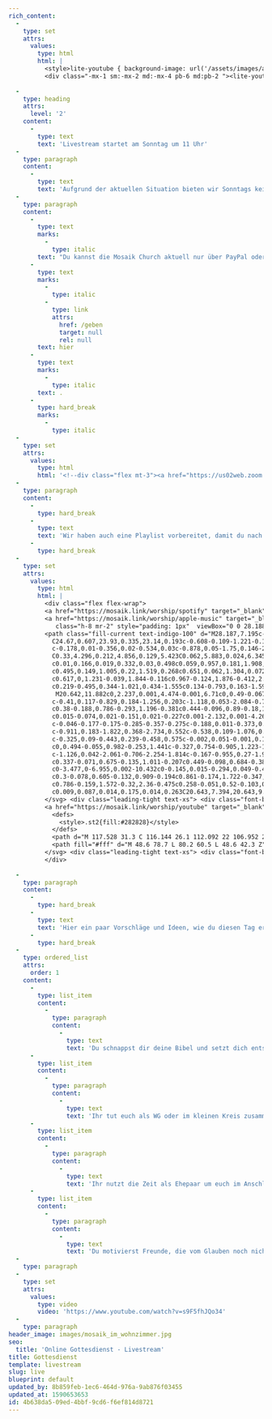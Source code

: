 ```yaml
---
rich_content:
  -
    type: set
    attrs:
      values:
        type: html
        html: |
          <style>lite-youtube { background-image: url('/assets/images/auferstehung.jpg') !important } </style>
          <div class="-mx-1 sm:-mx-2 md:-mx-4 pb-6 md:pb-2 "><lite-youtube videoid="{env:YOUTUBE_LINK}" onclick="if ('{env:EXTERNAL}' === 'yes') window.open('https://www.youtube.com/watch?v={env:YOUTUBE_LINK}&rel=0', '_blank')" class="mt-8 md:mt-10 md:mb-8" rel="0"></lite-youtube></div>
          
  -
    type: heading
    attrs:
      level: '2'
    content:
      -
        type: text
        text: 'Livestream startet am Sonntag um 11 Uhr'
  -
    type: paragraph
    content:
      -
        type: text
        text: 'Aufgrund der aktuellen Situation bieten wir Sonntags keinen Gottesdienst in der Römerstraße an, sondern bringen den Gottesdienst in dein Wohnzimmer. Um 11 Uhr wollen wir gemeinsam per Livestream feiern. Um 17 Uhr gibt es eine Wiederholung.'
  -
    type: paragraph
    content:
      -
        type: text
        marks:
          -
            type: italic
        text: "Du kannst die Mosaik Church aktuell nur über PayPal oder Überweisung unterstützen. Nähere Infos dazu findest du\_"
      -
        type: text
        marks:
          -
            type: italic
          -
            type: link
            attrs:
              href: /geben
              target: null
              rel: null
        text: hier
      -
        type: text
        marks:
          -
            type: italic
        text: .
      -
        type: hard_break
        marks:
          -
            type: italic
  -
    type: set
    attrs:
      values:
        type: html
        html: '<!--div class="flex mt-3"><a href="https://us02web.zoom.us/j/86589863862" target="_blank" class="no-underline text-blue-100 mt-2 md:mt-0 w-auto p-2 border border-blue-600 flex rounded items-center flex-shrink hover:bg-blue-900 active:opacity-75 active:bg-blue-800"> <div class="leading-tight text-xs"> <div class="font-bold tracking-wide">Zoom-Hangout</div> <span>um 12:30 Uhr</span> </div></a></div-->'
  -
    type: paragraph
    content:
      -
        type: hard_break
      -
        type: text
        text: 'Wir haben auch eine Playlist vorbereitet, damit du nach dem Livestream mit uns zusammen weiter beten und Gott groß machen kannst.'
      -
        type: hard_break
  -
    type: set
    attrs:
      values:
        type: html
        html: |
          <div class="flex flex-wrap">
          <a href="https://mosaik.link/worship/spotify" target="_blank" class="no-underline text-green-100 mr-4 mt-2 md:mt-0 w-auto p-2 border border-green-500 flex rounded items-center flex-shrink hover:bg-green-900 active:opacity-75 active:bg-green-800"> <svg class="h-8 mr-2" xmlns="http://www.w3.org/2000/svg" viewBox="0 0 168 168"><path fill="#1ED760" d="M83.996.277C37.747.277.253 37.77.253 84.019c0 46.251 37.494 83.741 83.743 83.741 46.254 0 83.744-37.49 83.744-83.741 0-46.246-37.49-83.738-83.745-83.738l.001-.004zm38.404 120.78a5.217 5.217 0 01-7.18 1.73c-19.662-12.01-44.414-14.73-73.564-8.07a5.222 5.222 0 01-6.249-3.93 5.213 5.213 0 013.926-6.25c31.9-7.291 59.263-4.15 81.337 9.34 2.46 1.51 3.24 4.72 1.73 7.18zm10.25-22.805c-1.89 3.075-5.91 4.045-8.98 2.155-22.51-13.839-56.823-17.846-83.448-9.764-3.453 1.043-7.1-.903-8.148-4.35a6.538 6.538 0 014.354-8.143c30.413-9.228 68.222-4.758 94.072 11.127 3.07 1.89 4.04 5.91 2.15 8.976v-.001zm.88-23.744c-26.99-16.031-71.52-17.505-97.289-9.684-4.138 1.255-8.514-1.081-9.768-5.219a7.835 7.835 0 015.221-9.771c29.581-8.98 78.756-7.245 109.83 11.202a7.823 7.823 0 012.74 10.733c-2.2 3.722-7.02 4.949-10.73 2.739z"></path></svg> <div class="leading-tight text-xs"> <div class="font-bold tracking-wide">Worship-Playlist</div> <span>auf Spotify anhören</span> </div> </a>
          <a href="https://mosaik.link/worship/apple-music" target="_blank" class="no-underline text-teal-100 mr-4 mt-2 md:mt-0 w-auto p-2 border border-teal-500 flex rounded items-center flex-shrink hover:bg-teal-900 active:opacity-75 active:bg-teal-800"> <svg xmlns="http://www.w3.org/2000/svg" xmlns:xlink="http://www.w3.org/1999/xlink" x="0px" y="0px"
          	 class="h-8 mr-2" style="padding: 1px"  viewBox="0 0 28.188 28.195" enable-background="new 0 0 28.188 28.195" xml:space="preserve">
          <path class="fill-current text-indigo-100" d="M28.187,7.195c-0.001-0.867-0.076-1.728-0.282-2.574c-0.372-1.536-1.247-2.713-2.561-3.573
          	C24.67,0.607,23.93,0.335,23.14,0.193c-0.608-0.109-1.221-0.159-1.838-0.177c-0.048-0.002-0.098-0.009-0.146-0.014H7.032
          	c-0.178,0.01-0.356,0.02-0.534,0.03c-0.878,0.05-1.75,0.146-2.575,0.472C2.351,1.126,1.219,2.21,0.555,3.768
          	C0.33,4.296,0.212,4.856,0.129,5.423C0.062,5.883,0.024,6.345,0.011,6.81C0.01,6.846,0.002,6.882-0.001,6.918v14.359
          	c0.01,0.166,0.019,0.332,0.03,0.498c0.059,0.957,0.181,1.908,0.584,2.787c0.764,1.668,2.041,2.764,3.799,3.291
          	c0.495,0.149,1.005,0.22,1.519,0.268c0.651,0.062,1.304,0.072,1.957,0.072c4.319,0,8.638,0,12.957-0.002
          	c0.617,0,1.231-0.039,1.844-0.116c0.967-0.124,1.876-0.412,2.697-0.952c0.988-0.65,1.729-1.512,2.208-2.594
          	c0.219-0.495,0.344-1.021,0.434-1.555c0.134-0.793,0.163-1.595,0.162-2.397C28.188,16.116,28.191,11.656,28.187,7.195
          	 M20.642,11.882c0,2.237,0.001,4.474-0.001,6.71c0,0.49-0.067,0.971-0.285,1.417c-0.339,0.694-0.894,1.13-1.63,1.339
          	c-0.41,0.117-0.829,0.184-1.256,0.203c-1.118,0.053-2.084-0.705-2.284-1.804c-0.166-0.907,0.268-1.907,1.221-2.374
          	c0.38-0.188,0.786-0.293,1.196-0.381c0.444-0.096,0.89-0.18,1.332-0.282c0.322-0.074,0.537-0.271,0.6-0.606
          	c0.015-0.074,0.021-0.151,0.021-0.227c0.001-2.132,0.001-4.263-0.001-6.394c0-0.073-0.012-0.147-0.03-0.217
          	c-0.046-0.177-0.175-0.285-0.357-0.275c-0.188,0.011-0.373,0.041-0.558,0.078c-0.893,0.176-1.785,0.357-2.677,0.537
          	c-0.911,0.183-1.822,0.368-2.734,0.552c-0.538,0.109-1.076,0.217-1.614,0.326c-0.019,0.004-0.038,0.01-0.056,0.015
          	c-0.325,0.09-0.443,0.239-0.458,0.575c-0.002,0.051-0.001,0.102-0.001,0.154c-0.001,3.056,0,6.113-0.002,9.168
          	c0,0.494-0.055,0.982-0.253,1.441c-0.327,0.754-0.905,1.223-1.685,1.45c-0.412,0.119-0.835,0.187-1.263,0.202
          	c-1.126,0.042-2.061-0.706-2.254-1.814c-0.167-0.955,0.27-1.98,1.354-2.439c0.419-0.176,0.859-0.273,1.301-0.365
          	c0.337-0.071,0.675-0.135,1.011-0.207c0.449-0.098,0.684-0.38,0.703-0.839c0.002-0.06,0.001-0.117,0.001-0.177
          	c0-3.477,0-6.955,0.002-10.432c0-0.145,0.015-0.294,0.049-0.435c0.082-0.335,0.321-0.526,0.641-0.609
          	c0.3-0.078,0.605-0.132,0.909-0.194c0.861-0.174,1.722-0.347,2.583-0.52c0.89-0.18,1.779-0.359,2.669-0.539
          	c0.786-0.159,1.572-0.32,2.36-0.475c0.258-0.051,0.52-0.103,0.78-0.124c0.364-0.029,0.614,0.2,0.651,0.566
          	c0.009,0.087,0.014,0.175,0.014,0.263C20.643,7.394,20.643,9.638,20.642,11.882L20.642,11.882z"/>
          </svg> <div class="leading-tight text-xs"> <div class="font-bold tracking-wide">Worship-Playlist</div> <span>auf Apple Music anhören</span> </div> </a>
          <a href="https://mosaik.link/worship/youtube" target="_blank" class="no-underline text-red-100 mt-2 md:mt-0 w-auto p-2 border border-red-600 flex rounded items-center flex-shrink hover:bg-red-900 active:opacity-75 active:bg-red-800"> <svg class="h-8 mr-2"  viewBox="0 0 120 120" xmlns="http://www.w3.org/2000/svg">
            <defs>
              <style>.st2{fill:#282828}</style>
            </defs>
            <path d="M 117.528 31.3 C 116.144 26.1 112.092 22 106.952 20.6 C 97.561 18 60 18 60 18 C 60 18 22.438 18 13.048 20.5 C 8.007 21.9 3.855 26.1 2.471 31.3 C 0 40.8 0 60.5 0 60.5 C 0 60.5 0 80.3 2.471 89.7 C 3.855 94.9 7.908 99 13.048 100.4 C 22.537 103 60 103 60 103 C 60 103 97.561 103 106.952 100.5 C 112.092 99.1 116.144 95 117.528 89.8 C 120 80.3 120 60.6 120 60.6 C 120 60.6 120.098 40.8 117.528 31.3 Z" fill="red"/>
            <path fill="#fff" d="M 48.6 78.7 L 80.2 60.5 L 48.6 42.3 Z"/>
          </svg> <div class="leading-tight text-xs"> <div class="font-bold tracking-wide">Worship-Playlist</div> <span>auf Youtube ansehen</span> </div> </a>
          </div>
          
  -
    type: paragraph
    content:
      -
        type: hard_break
      -
        type: text
        text: 'Hier ein paar Vorschläge und Ideen, wie du diesen Tag erleben könntest:'
      -
        type: hard_break
  -
    type: ordered_list
    attrs:
      order: 1
    content:
      -
        type: list_item
        content:
          -
            type: paragraph
            content:
              -
                type: text
                text: 'Du schnappst dir deine Bibel und setzt dich entspannt mit einem Kaffee vor den Bildschirm.'
      -
        type: list_item
        content:
          -
            type: paragraph
            content:
              -
                type: text
                text: 'Ihr tut euch als WG oder im kleinen Kreis zusammen und hängt eine starke Gebets- und Lobpreiszeit an den Gottesdienst hinten dran.'
      -
        type: list_item
        content:
          -
            type: paragraph
            content:
              -
                type: text
                text: 'Ihr nutzt die Zeit als Ehepaar um euch im Anschluss an die Predigt auszutauschen und zusammen zu beten.'
      -
        type: list_item
        content:
          -
            type: paragraph
            content:
              -
                type: text
                text: 'Du motivierst Freunde, die vom Glauben noch nicht so viel wissen, sich einfach auch vor ihren Bildschirm zu setzen und dabei zu sein.'
  -
    type: paragraph
  -
    type: set
    attrs:
      values:
        type: video
        video: 'https://www.youtube.com/watch?v=s9F5fhJQo34'
  -
    type: paragraph
header_image: images/mosaik_im_wohnzimmer.jpg
seo:
  title: 'Online Gottesdienst - Livestream'
title: Gottesdienst
template: livestream
slug: live
blueprint: default
updated_by: 8b859feb-1ec6-464d-976a-9ab876f03455
updated_at: 1590653653
id: 4b638da5-09ed-4bbf-9cd6-f6ef814d8721
---
```

